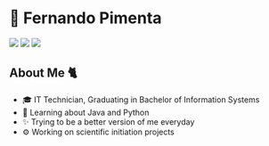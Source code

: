 # 🎸 Fernando Pimenta

<div> 
  <a href="https://www.instagram.com/_itspim/" target="_blank"><img src="https://img.shields.io/badge/-Instagram-%23E4405F?style=for-the-badge&logo=instagram&logoColor=white" target="_blank"></a>
 <a href="https://discordapp.com/users/fsoupimenta/1761" target="_blank"><img src="https://img.shields.io/badge/Discord-7289DA?style=for-the-badge&logo=discord&logoColor=white" target="_blank"></a> 
  <a href = "mailto:fsouzapimenta1456@gmail.com"><img src="https://img.shields.io/badge/-Gmail-%23333?style=for-the-badge&logo=gmail&logoColor=white" target="_blank"></a>
  
## About Me 🐈
- 🎓 IT Technician, Graduating in Bachelor of Information Systems
- 📖 Learning about Java and Python
- ✨ Trying to be a better version of me everyday
- ⚙️ Working on scientific initiation projects
